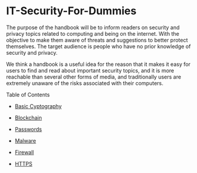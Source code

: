 # IT-Security-For-Dummies

The purpose of the handbook will be to inform readers on security and privacy topics related to computing and being on the internet. With the objective to make them aware of threats and suggestions to better protect themselves. The target audience is people who have no prior knowledge of security and privacy.

We think a handbook is a useful idea for the reason that it makes it easy for users to find and read about important security topics, and it is more reachable than several other forms of media, and traditionally users are extremely unaware of the risks associated with their computers.

Table of Contents

* [Basic Cyptography](https://github.com/TheCountOfPeru/IT-Security-For-Dummies/blob/master/Basic%20Cryptography.md)

* [Blockchain](https://github.com/TheCountOfPeru/IT-Security-For-Dummies/blob/master/Blockchain.md)

* [Passwords](https://github.com/TheCountOfPeru/IT-Security-For-Dummies/blob/master/Passwords.md)

* [Malware](https://github.com/TheCountOfPeru/IT-Security-For-Dummies/blob/master/Malware.md)

* [Firewall](https://github.com/TheCountOfPeru/IT-Security-For-Dummies/blob/master/firewalls.md)

* [HTTPS](https://github.com/TheCountOfPeru/IT-Security-For-Dummies/blob/master/https.md)
